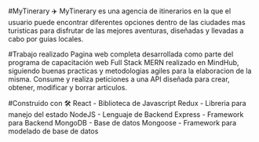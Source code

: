 #MyTinerary ✈️
MyTinerary es una agencia de itinerarios en la que el usuario puede encontrar diferentes opciones dentro de las ciudades mas turisticas para disfrutar de las mejores aventuras, diseñadas y llevadas a cabo por guias locales.

#Trabajo realizado
Pagina web completa desarrollada como parte del programa de capacitación web Full Stack MERN realizado en MindHub, siguiendo buenas practicas y metodologias agiles para la elaboracion de la misma. Consume y realiza peticiones a una API diseñada para crear, obtener, modificar y borrar articulos.

#Construido con 🛠️
React - Biblioteca de Javascript
Redux - Libreria para manejo del estado
NodeJS - Lenguaje de Backend
Express - Framework para Backend
MongoDB - Base de datos
Mongoose - Framework para modelado de base de datos
